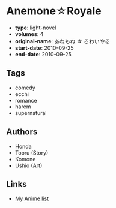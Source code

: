 # Anemone☆Royale

-   **type**: light-novel
-   **volumes**: 4
-   **original-name**: あねもね ☆ ろわいやる
-   **start-date**: 2010-09-25
-   **end-date**: 2010-09-25

## Tags

-   comedy
-   ecchi
-   romance
-   harem
-   supernatural

## Authors

-   Honda
-   Tooru (Story)
-   Komone
-   Ushio (Art)

## Links

-   [My Anime list](https://myanimelist.net/manga/68119/Anemone%E2%98%86Royale)
